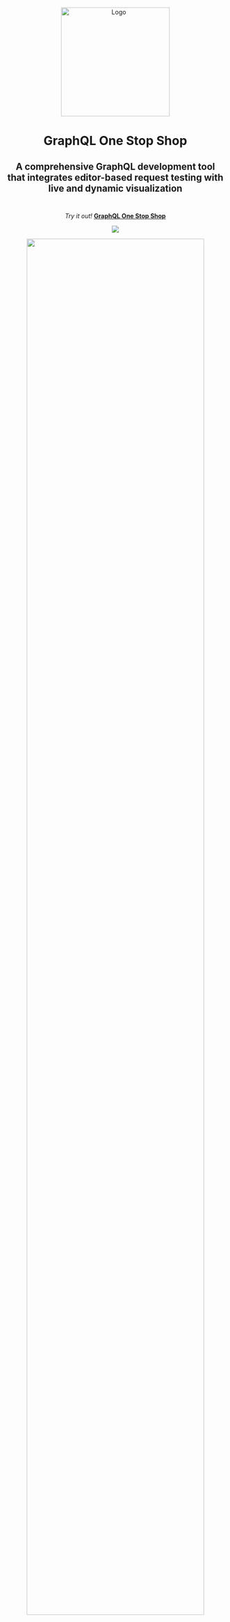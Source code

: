 <!-- GRAPHQL-OSS README -->
<!-- PROJECT LOGO -->
<br />
<p align="center">
  <a href="https://github.com/oslabs-beta/GQL-OSS">
    <img src="https://raw.githubusercontent.com/oslabs-beta/GQL-OSS/clark/readme/client/src/images/logo-bright.png" alt="Logo" width="250">
  </a>
  <h1 align="center"><b>GraphQL One Stop Shop</b></h1>
</p>

  <h2 align="center">
    A comprehensive GraphQL development tool that integrates editor-based request testing with live and dynamic visualization
    <br />
	<br />
  </h2>

<!-- BADGES -->
<div align="center">      
  <!-- LINK TO WEBSITE -->
  <i>Try it out!</i>
    <b><u><span><a href="https://www.graphql-oss.io/">
    GraphQL One Stop Shop</a>
    </span></u></b>
    <p><img src="https://img.shields.io/badge/dynamic/json?color=E10098&label=version&prefix=v&query=version&url=https%3A%2F%2Fraw.githubusercontent.com%2Foslabs-beta%2FGQL-OSS%2Fmain%2Fclient%2Fpackage.json"></p>
</div>

<p align="center">
  <img  src="https://github.com/oslabs-beta/GQL-OSS/blob/felipe/giftest/client/src/images/gifs/overview.gif?raw=true" width=90% >
</p>

<hr>

<!-- TABLE OF CONTENTS -->
<details open="open">
<summary><b>Table of Contents</b></summary>
  <ol>
    <li><a href="#overview">Overview</a></li>
    <li><a href="#getting-started">Getting Started</a></li>
    <li><a href="#endpoint">Endpoint</a></li>
    <li><a href="#code-editor">Editor</a></li>
    <li><a href="#schema-visualizer">Visualizer</a></li>
    <li><a href="#tech-stack">Technologies Used</a></li>
    <li><a href="#contributing">Contributing</a></li>
    <li><a href="#meet-our-team">Meet our Team</a></li>
    <li><a href="#license">License</a></li>
  </ol>
</details>

<hr>

## <a id="overview"></a><b>Overview</b>

<p align="left">
  GraphQL is a popular alternative to REST that has a rich and evolving ecosystem. Tools such as <a href="https://github.com/graphql/graphiql">GraphiQL</a> offer request testing in a code environment, while tools like <a href="https://github.com/IvanGoncharov/graphql-voyager">GraphQL Voyager</a> offer visualization of GraphQL schemas. <b>One Stop Shop</b> sets out to provide a streamlined developer experience by tightly coupling these two concepts into a single, integrated workflow. With OSS, simply enter a GraphQL API endpoint to receive an interactive visualization of the schema, build out requests in the editor with autocompletion and validation, and see all your changes dynamically reflected in the visualizer and response pane.  Real-time feedback, visual highlighting, and auto-regraphing enable fluid and intuitive navigation. In addition, OSS provides complete control over how much complexity is shown at any given time, with the ability to narrow down overwhelming API's to only their most relevant pieces. Customize your experience by utilizing numerous workflow modes such as 'Active Only,' 'Suggestions,' and even 'Reverse' which enables you to build out queries or mutations by interacting with nothing but the visualizer.
</p>
<br/>


---

## <a id="getting-started"></a><b>Getting Started</b>

Head to [graphql-oss.io](https://www.graphql-oss.io/) to try it out!
1) Set an endpoint (API URL, or local server)
2) Navigate your visualization
3) Build queries or mutations either through the editors or by interacting with the visualizer in Reverse Mode
4) Enjoy live and dynamic feedback in the visualizer and response pane
5) Experiment with different workflow modes to find your custom preferences
6) <i>Have fun and build!</i>
<br/>

---


## <a id="endpoint"></a><b>Endpoint</b>

Set your desired GraphQL API endpoint with the input at the top. This can be the URL of an API hosted on the web or a server running locally on your machine. If the endpoint is valid and accessible, OSS will autogenerate a balanced and proportionate directed-graph layout of the schema and connect the editors to the schema's syntax and structure.

<p align="center">
  <img  src="https://github.com/oslabs-beta/GQL-OSS/blob/felipe/giftest/client/src/images/gifs/set_endpoint_2.gif?raw=true" width=90% >
</p>


**NOTE:** <i>At this time, OSS does not auto refresh the schema. If you make any server-side changes to the API, “refresh endpoint” must be clicked to properly reflect the updates.</i>


---

## <a id="code-editor"></a><b>Editor</b>

_The lefthand Editors of OSS allow you to build queries or mutations and view the data responses_

The top editor is the **Request Pane**, used for creating queries & mutations. As you type, all operations are checked against the schema for autocompletion and validation. By default, "live mode" is on, meaning queries will automatically submit as you type for real-time feedback. You may also execute an operation manually by clicking "submit" or typing ⌘/ctrl + ⮐.


<p align="center">
<b>Testing Queries</b>
</p>
<p align="center">
  <img  src="https://github.com/oslabs-beta/GQL-OSS/blob/felipe/giftest/client/src/images/gifs/overview.gif?raw=true" width=90% >
</p>


The bottom Editor serves multiple purposes:

The “Results” tab displays the **Results Pane**, where response data from the API is displayed.

The “Variables” tab displays the **Variables Pane**, where variables can be entered in JSON format and will be automatically plugged in to the operation being executed. The variables pane is hooked into the Request pane for autocompletion and validation.

Upon successful response, performance metrics are displayed at the bottom.

<p align="center">
<b>Testing Mutations</b>
</p>

<p align="center">
  <img  src="https://github.com/oslabs-beta/GQL-OSS/blob/felipe/giftest/client/src/images/gifs/mutation_var.gif?raw=true" width=90% >
</p>


Editor Features:

- **Copy Button** - Copies the contents of the current editor window disregarding preamble comments
- **Live Query Mode** (**_on_** | off) - Upon typing in the Request Pane, OSS validates and executes queries, updating results and visualizer highlighting in real time. Mutations are never automatically executed and require manual submission. If a query is not fully validated, it will not be sent to the API. However it may still be partially highlighted in the visualizer for guidance.
- **Reverse Mode** (on | **_off_**) - Build queries or mutations by clicking through valid routes to any level of nestedness in the visualizer itself. Turning on Reverse Mode will reset the state of your visualizer and data, while turning it off will persist it so you can fill out variables or continue building out requests after the fact. Collisions occur when fields that have multiple possible active routes are chosen, and can be resolved through the collision interface when triggered. You may only select fields with open active routes, and you must start building from Query/Root or Mutation.

<p align="center">
<b>Building a Query with Reverse Mode</b>
</p>
<p align="center">
  <img  src="https://github.com/oslabs-beta/GQL-OSS/blob/felipe/giftest/client/src/images/gifs/reverse_mode.gif?raw=true" width=90% >
</p>
<p align="center">
<b>Reverse Mode Collision Handling</b>
</p>
<p align="center">
  <img  src="https://github.com/oslabs-beta/GQL-OSS/blob/felipe/giftest/client/src/images/gifs/reverse_collision.gif?raw=true" width=90% >
</p>



**NOTE**: <i>At this time, subscriptions are not supported.</i>

---

## <a id="schema-visualizer"></a><b>Visualizer</b>

_The righthand Visualizer is a dynamic and interactive directed-graph representation of the current endpoint's schema._

Each Object Type from the Schema is represented as a _Type Node_ which contains all the _fields_ that belong to that Type. Relationships between Types and fields are rendered as arrows pointing from a field to its corresponding Object Type. Nodes are draggable and collapsible to suit your needs and preferences.

The **control panel** allows for easy zooming, centering, drag lock, and fullscreen control.

The **minimap** allows for easy navigation within the visualizer and highlights active nodes from a bird's eye view

The **display options panel** provides workflow modes and visualizer options:

- **Active Only** _(on | ***off***)_ - Only displays Type Nodes and Relationships that are currently active in the request pane

<p align="center">
  <img  src="https://github.com/oslabs-beta/GQL-OSS/blob/felipe/giftest/client/src/images/gifs/all_to_actives_only.gif?raw=true" width=90% >
</p>


- **Suggestions** _(only available when Active Only is on)_ - Displays not only all active Type Nodes and Relationships, but also all nodes that are currently accessible from the furthest active nodes (leaves in the graph), effectively suggesting the next operational steps to be taken.
<p align="center">
  <img  src="https://github.com/oslabs-beta/GQL-OSS/blob/felipe/giftest/client/src/images/gifs/actives_only_to_ghost_mode.gif?raw=true" width=90% >
</p>


- **Auto Regraph** _(***on*** | off)_ - Automatically refreshes the visualizer layout to proportionate and balanced spacing when the active or visibility statuses change for nodes or edges.
- **Target Position** _( ***left*** | top )_ - Updates the location of the arrowhead pointing to each node.
- **Minimap** _(***on*** | off)_ - Toggles visualizer minimap
- **Controls** _(***on*** | off)_ - Toggles visualizer control panel
- **Color Selection** - Customize the colors of the visualizer
- **Collapse/Expand All** - Collapse / expand all nodes. An individual node can be collapsed or expanded by clicking on its header.
- **Regraph** - Manually refresh the visualizer layout to proportionate and balanced spacing at any given time.
---

## <a id="tech-stack"></a><b>Technologies Used</b>

- [React](https://reactjs.org/)
- [React Flow](https://reactflow.dev/)
- [ElkJS](https://github.com/kieler/elkjs)
- [Monaco-Editor](https://microsoft.github.io/monaco-editor/) w/ [GraphQL Plugin](https://www.npmjs.com/package/monaco-graphql)
- [Vite](https://vitejs.dev/)
- [GraphQL](https://graphql.org/)
- [React-Split](https://www.npmjs.com/package/react-split)
  <br/>
  <br/>

---



---

## <a id="contributing"></a><b>Contributing</b>

Contributions are what make the open source community such an amazing place to learn, inspire, and create. Any contributions you make are **greatly appreciated**.

Feel free to open tickets and start conversations around feedback or issues. All forks and suggestions are welcome - we'd love to collaborate with you!

If you like our application and find it useful, please consider starring our repo. This can help increase our overall impact and reach in the community, as well as attract more contributors and users. We'd greatly appreciate it!

[Report Bug / Request Feature](https://github.com/oslabs-beta/GQL-OSS/issues)

Or buy us a coffee to fuel further development

<a href="https://www.buymeacoffee.com/gacetta" target="_blank"><img src="https://cdn.buymeacoffee.com/buttons/default-yellow.png" alt="Buy Me A Coffee" height="30" width="130"></a>




<br/>

---

## <a id="meet-our-team"></a><b>Meet Our Team</b>

Developed with love by:

- Clark Pang • [LinkedIn](https://www.linkedin.com/in/clarkpang/) • [Github](https://github.com/clark-pang)
- Cole Bryan• [LinkedIn](https://www.linkedin.com/in/cnbryan/) • [Github](https://github.com/CNBryan129)
- Felipe Ocampo • [LinkedIn](https://www.linkedin.com/in/ocampofelipe/) • [Github](https://github.com/felipeaocampo)
- Michael Gacetta • [LinkedIn](https://www.linkedin.com/in/gacetta/) • [Github](https://github.com/gacetta)


 Check out out our <a href="">Medium article</a> for more information!


 Team [LinkedIn](https://www.linkedin.com/company/graphql-oss/)


<br/>

---

## <a id="license"></a><b>License</b>

<!-- Make sure to add license file to master branch -->

GraphQL One Stop Shop is developed under the [MIT license](https://github.com/oslabs-beta/FluxQL/blob/main/LICENSE)

